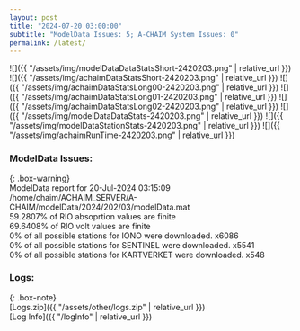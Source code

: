 ```yaml
---
layout: post
title: "2024-07-20 03:00:00"
subtitle: "ModelData Issues: 5; A-CHAIM System Issues: 0"
permalink: /latest/
---
```


![]({{ "/assets/img/modelDataDataStatsShort-2420203.png" | relative_url }})
![]({{ "/assets/img/achaimDataStatsShort-2420203.png" | relative_url }})
![]({{ "/assets/img/achaimDataStatsLong00-2420203.png" | relative_url }})
![]({{ "/assets/img/achaimDataStatsLong01-2420203.png" | relative_url }})
![]({{ "/assets/img/achaimDataStatsLong02-2420203.png" | relative_url }})
![]({{ "/assets/img/modelDataDataStats-2420203.png" | relative_url }})
![]({{ "/assets/img/modelDataStationStats-2420203.png" | relative_url }})
![]({{ "/assets/img/achaimRunTime-2420203.png" | relative_url }})


### ModelData Issues:  
  
{: .box-warning}  
 ModelData report for 20-Jul-2024 03:15:09   
 /home/chaim/ACHAIM_SERVER/A-CHAIM/modelData/2024/202/03/modelData.mat   
 59.2807% of RIO absoprtion values are finite   
 69.6408% of RIO volt values are finite   
 0% of all possible stations for IONO were downloaded. x6086   
 0% of all possible stations for SENTINEL were downloaded. x5541   
 0% of all possible stations for KARTVERKET were downloaded. x548   
  


### Logs:  
  
{: .box-note}  
[Logs.zip]({{ "/assets/other/logs.zip" | relative_url }})  
[Log Info]({{ "/logInfo" | relative_url }})  
